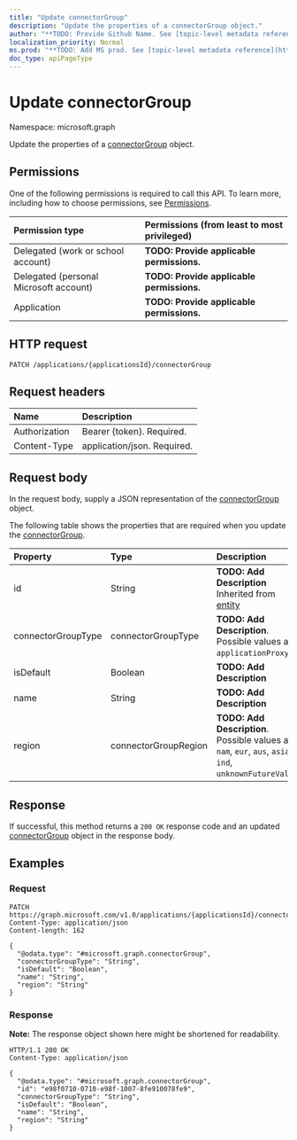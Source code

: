 ```yaml
---
title: "Update connectorGroup"
description: "Update the properties of a connectorGroup object."
author: "**TODO: Provide Github Name. See [topic-level metadata reference](https://msgo.azurewebsites.net/add/document/guidelines/metadata.html#topic-level-metadata)**"
localization_priority: Normal
ms.prod: "**TODO: Add MS prod. See [topic-level metadata reference](https://msgo.azurewebsites.net/add/document/guidelines/metadata.html#topic-level-metadata)**"
doc_type: apiPageType
---
```


# Update connectorGroup
Namespace: microsoft.graph



Update the properties of a [connectorGroup](../resources/connectorgroup.md) object.

## Permissions
One of the following permissions is required to call this API. To learn more, including how to choose permissions, see [Permissions](/graph/permissions-reference).

|Permission type|Permissions (from least to most privileged)|
|:---|:---|
|Delegated (work or school account)|**TODO: Provide applicable permissions.**|
|Delegated (personal Microsoft account)|**TODO: Provide applicable permissions.**|
|Application|**TODO: Provide applicable permissions.**|

## HTTP request

<!-- {
  "blockType": "ignored"
}
-->
``` http
PATCH /applications/{applicationsId}/connectorGroup
```

## Request headers
|Name|Description|
|:---|:---|
|Authorization|Bearer {token}. Required.|
|Content-Type|application/json. Required.|

## Request body
In the request body, supply a JSON representation of the [connectorGroup](../resources/connectorgroup.md) object.

The following table shows the properties that are required when you update the [connectorGroup](../resources/connectorgroup.md).

|Property|Type|Description|
|:---|:---|:---|
|id|String|**TODO: Add Description** Inherited from [entity](../resources/entity.md)|
|connectorGroupType|connectorGroupType|**TODO: Add Description**. Possible values are: `applicationProxy`.|
|isDefault|Boolean|**TODO: Add Description**|
|name|String|**TODO: Add Description**|
|region|connectorGroupRegion|**TODO: Add Description**. Possible values are: `nam`, `eur`, `aus`, `asia`, `ind`, `unknownFutureValue`.|



## Response

If successful, this method returns a `200 OK` response code and an updated [connectorGroup](../resources/connectorgroup.md) object in the response body.

## Examples

### Request
<!-- {
  "blockType": "request",
  "name": "update_connectorgroup"
}
-->
``` http
PATCH https://graph.microsoft.com/v1.0/applications/{applicationsId}/connectorGroup
Content-Type: application/json
Content-length: 162

{
  "@odata.type": "#microsoft.graph.connectorGroup",
  "connectorGroupType": "String",
  "isDefault": "Boolean",
  "name": "String",
  "region": "String"
}
```


### Response
**Note:** The response object shown here might be shortened for readability.
<!-- {
  "blockType": "response",
  "truncated": true
}
-->
``` http
HTTP/1.1 200 OK
Content-Type: application/json

{
  "@odata.type": "#microsoft.graph.connectorGroup",
  "id": "e98f0710-0710-e98f-1007-8fe910078fe9",
  "connectorGroupType": "String",
  "isDefault": "Boolean",
  "name": "String",
  "region": "String"
}
```

